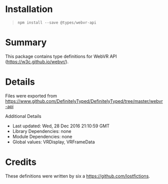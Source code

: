 # Installation
> `npm install --save @types/webvr-api`

# Summary
This package contains type definitions for WebVR API (https://w3c.github.io/webvr/).

# Details
Files were exported from https://www.github.com/DefinitelyTyped/DefinitelyTyped/tree/master/webvr-api

Additional Details
 * Last updated: Wed, 28 Dec 2016 21:10:59 GMT
 * Library Dependencies: none
 * Module Dependencies: none
 * Global values: VRDisplay, VRFrameData

# Credits
These definitions were written by six a <https://github.com/lostfictions>.
